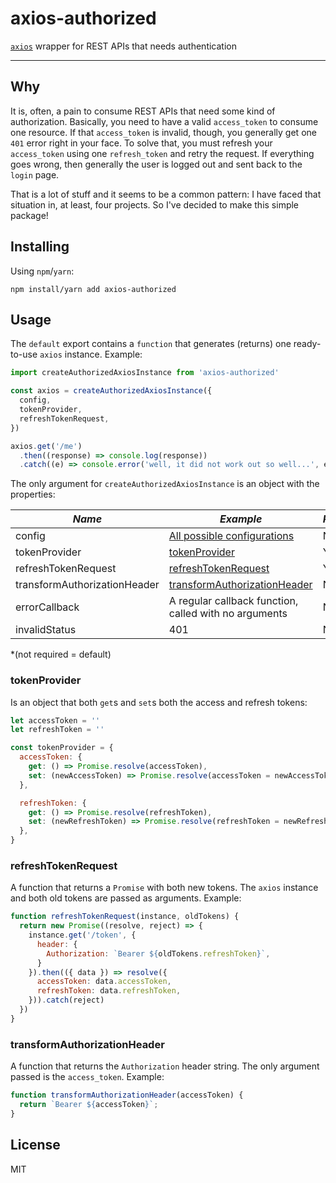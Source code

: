 # axios-authorized

[`axios`](https://github.com/axios/axios) wrapper for REST APIs that needs authentication

---

## Why

It is, often, a pain to consume REST APIs that need some kind of authorization.
Basically, you need to have a valid `access_token` to consume one resource.
If that `access_token` is invalid, though, you generally get one `401` error right in your face.
To solve that, you must refresh your `access_token` using one `refresh_token` and retry the request.
If everything goes wrong, then generally the user is logged out and sent back to the `login` page.

That is a lot of stuff and it seems to be a common pattern: I have faced that situation in, at least, four projects.
So I've decided to make this simple package!

## Installing

Using `npm`/`yarn`:

`npm install/yarn add axios-authorized`

## Usage

The `default` export contains a `function` that generates (returns) one ready-to-use `axios` instance. Example:

```js
import createAuthorizedAxiosInstance from 'axios-authorized'

const axios = createAuthorizedAxiosInstance({
  config,
  tokenProvider,
  refreshTokenRequest,
})

axios.get('/me')
  .then((response) => console.log(response))
  .catch((e) => console.error('well, it did not work out so well...', e))
```

The only argument for `createAuthorizedAxiosInstance` is an object with the properties:

| *Name*                       | *Example*                                                                           | *Required* |
|------------------------------|-------------------------------------------------------------------------------------|------------|
| config                       | [All possible configurations](https://github.com/axios/axios/blob/master/README.md) | No         |
| tokenProvider                | [tokenProvider](#tokenProvider)                                                     | Yes        |
| refreshTokenRequest          | [refreshTokenRequest](#refreshTokenRequest)                                         | Yes        |
| transformAuthorizationHeader | [transformAuthorizationHeader](#transformAuthorizationHeader)                       | No         |
| errorCallback                | A regular callback function, called with no arguments                               | No         |
| invalidStatus                | 401                                                                                 | No         |

*(not required = default)

### tokenProvider

Is an object that both `get`s and `set`s both the access and refresh tokens:

```js
let accessToken = ''
let refreshToken = ''

const tokenProvider = {
  accessToken: {
    get: () => Promise.resolve(accessToken),
    set: (newAccessToken) => Promise.resolve(accessToken = newAccessToken),
  },

  refreshToken: {
    get: () => Promise.resolve(refreshToken),
    set: (newRefreshToken) => Promise.resolve(refreshToken = newRefreshToken),
  },
}
```

### refreshTokenRequest

A function that returns a `Promise` with both new tokens.
The `axios` instance and both old tokens are passed as arguments. Example:

```js
function refreshTokenRequest(instance, oldTokens) {
  return new Promise((resolve, reject) => {
    instance.get('/token', {
      header: {
        Authorization: `Bearer ${oldTokens.refreshToken}`,
      }
    }).then(({ data }) => resolve({
      accessToken: data.accessToken,
      refreshToken: data.refreshToken,
    })).catch(reject)
  })
}
```

### transformAuthorizationHeader

A function that returns the `Authorization` header string. The only argument passed is the `access_token`. Example:

```js
function transformAuthorizationHeader(accessToken) {
  return `Bearer ${accessToken}`;
}
```

## License

MIT
